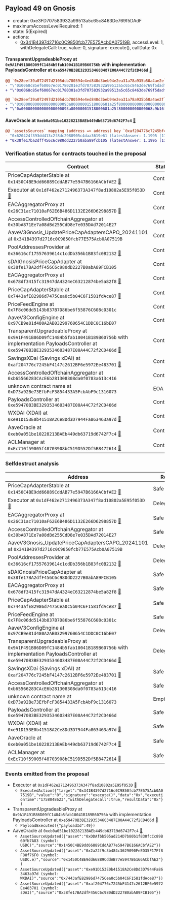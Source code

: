 ## Payload 49 on Gnosis

- creator: 0xe3FD707583932a99513a5c65c8463De769f5DAdF
- maximumAccessLevelRequired: 1
- state: 5(Expired)
- actions:
  - [0x341B4397d2716c0C9850fcb77E575Acb0A07519B](https://gnosisscan.io/tx/0x341B4397d2716c0C9850fcb77E575Acb0A07519B), accessLevel: 1, withDelegateCall: true, value: 0, signature: execute(), callData: 0x

#### TransparentUpgradeableProxy at `0x9A1F491B86D09fC1484b5fab10041B189B60756b` with implementation PayloadsController at `0xe59470B3BE3293534603487E00A44C72f2CD466d` [:ghost:](https://github.com/bgd-labs/aave-address-book  "GovernanceV3Gnosis.PAYLOADS_CONTROLLER")

```diff
@@ `0x28eef39a072497d2105dcb780594e4ed840d3beb94e2ea31a78a935b50a4ae2e` raw  @@
- "\"0x0068c85ef60067ec01780201e3fd707583932a99513a5c65c8463de769f5dadf\""
+ "\"0x0068c85ef60067ec01780301e3fd707583932a99513a5c65c8463de769f5dadf\""

@@ `0x28eef39a072497d2105dcb780594e4ed840d3beb94e2ea31a78a935b50a4ae2f` raw  @@
- "\"0x000000000000000000093a80000001518000681a25f800000000000000000000\""
+ "\"0x000000000000000000093a80000001518000681a25f800000000000068c9b16f\""

```
#### AaveOracle at `0xeb0a051be10228213BAEb449db63719d6742F7c4` [:ghost:](https://github.com/bgd-labs/aave-address-book  "AaveV3Gnosis.ORACLE")

```diff
@@ `assetsSources` mapping (address => address) key `0xaf204776c7245bf4147c2612bf6e5972ee483701` @@
- "0x620424f393dd413c2f8dc2980905c4daa3619e61 (latestAnswer: 1.1995 [119952502, 8 decimals], description: Capped sDAI / DAI / USD)"
+ "0x38fe17ba2dff456c6c980dd2227b0aba89fcb105 (latestAnswer: 1.1995 [119952502, 8 decimals], description: Capped sDAI / DAI / USD)"

```
### Verification status for contracts touched in the proposal

| Contract | Status |
|---------|------------|
| PriceCapAdapterStable at `0x1450C4BE9dd66889CddAB77e5947B6166ACbfAE2` [:ghost:](https://github.com/bgd-labs/aave-address-book  "AaveV3Gnosis.ASSETS.USDC.ORACLE") | Contract |
| Executor at `0x1dF462e2712496373A347f8ad10802a5E95f053D` [:ghost:](https://github.com/bgd-labs/aave-address-book  "AaveV3Gnosis.ACL_ADMIN") | Contract |
| EACAggregatorProxy at `0x26C31ac71010aF62E6B486D1132E266D6298857D` [:ghost:](https://github.com/bgd-labs/aave-address-book  "ChainlinkGnosis.USDC_USD") | Contract |
| AccessControlledOffchainAggregator at `0x30bA871Ee7a08dBd255CdD8e7e035DAd72014E27` | Contract |
| AaveV3Gnosis_UpdatePriceCapAdaptersCAPO_20241101 at `0x341B4397d2716c0C9850fcb77E575Acb0A07519B` | Contract |
| PoolAddressesProvider at `0x36616cf17557639614c1cdDb356b1B83fc0B2132` [:ghost:](https://github.com/bgd-labs/aave-address-book  "AaveV3Gnosis.POOL_ADDRESSES_PROVIDER") | Contract |
| sDAIGnosisPriceCapAdapter at `0x38fe17BA2dfF456C6c980dD2227B0abA89FCB105` | Contract |
| EACAggregatorProxy at `0x678df3415fc31947dA4324eC63212874be5a82f8` [:ghost:](https://github.com/bgd-labs/aave-address-book  "ChainlinkGnosis.DAI_USD") | Contract |
| PriceCapAdapterStable at `0x7443afE82986d7475Cea0c5b04C6F1581fdAce87` [:ghost:](https://github.com/bgd-labs/aave-address-book  "AaveV3Gnosis.ASSETS.WXDAI.ORACLE") | Contract |
| PriceFeedEngine at `0x7F8c06dd5143b837B7D86be6f55876C608c0301c` | Contract |
| AaveV3ConfigEngine at `0x97CB9e81d480A2AB03299760654C1DDC0C16bE07` | Contract |
| TransparentUpgradeableProxy at `0x9A1F491B86D09fC1484b5fab10041B189B60756b` with implementation PayloadsController at `0xe59470B3BE3293534603487E00A44C72f2CD466d` [:ghost:](https://github.com/bgd-labs/aave-address-book  "GovernanceV3Gnosis.PAYLOADS_CONTROLLER") | Contract |
| SavingsXDai (Savings xDAI) at `0xaf204776c7245bF4147c2612BF6e5972Ee483701` [:ghost:](https://github.com/bgd-labs/aave-address-book  "AaveV3Gnosis.ASSETS.sDAI.UNDERLYING") | Contract |
| AccessControlledOffchainAggregator at `0xb65566283CAcE6b281308308da0f0783a613c416` | Contract |
| unknown contract name at `0xD73a92Be73EfbFcF3854433A5FcbAbF9c1316073` | EOA |
| PayloadsController at `0xe59470B3BE3293534603487E00A44C72f2CD466d` | Contract |
| WXDAI (XDAI) at `0xe91D153E0b41518A2Ce8Dd3D7944Fa863463a97d` [:ghost:](https://github.com/bgd-labs/aave-address-book  "AaveV3Gnosis.ASSETS.WXDAI.UNDERLYING") | Contract |
| AaveOracle at `0xeb0a051be10228213BAEb449db63719d6742F7c4` [:ghost:](https://github.com/bgd-labs/aave-address-book  "AaveV3Gnosis.ORACLE") | Contract |
| ACLManager at `0xEc710f59005f48703908bC519D552Df5B8472614` [:ghost:](https://github.com/bgd-labs/aave-address-book  "AaveV3Gnosis.ACL_MANAGER") | Contract |

### Selfdestruct analysis

| Address | Result |
|---------|------------|
| PriceCapAdapterStable at `0x1450C4BE9dd66889CddAB77e5947B6166ACbfAE2` [:ghost:](https://github.com/bgd-labs/aave-address-book  "AaveV3Gnosis.ASSETS.USDC.ORACLE") | Safe |
| Executor at `0x1dF462e2712496373A347f8ad10802a5E95f053D` [:ghost:](https://github.com/bgd-labs/aave-address-book  "AaveV3Gnosis.ACL_ADMIN") | DelegateCall |
| EACAggregatorProxy at `0x26C31ac71010aF62E6B486D1132E266D6298857D` [:ghost:](https://github.com/bgd-labs/aave-address-book  "ChainlinkGnosis.USDC_USD") | Safe |
| AccessControlledOffchainAggregator at `0x30bA871Ee7a08dBd255CdD8e7e035DAd72014E27` | Safe |
| AaveV3Gnosis_UpdatePriceCapAdaptersCAPO_20241101 at `0x341B4397d2716c0C9850fcb77E575Acb0A07519B` | DelegateCall |
| PoolAddressesProvider at `0x36616cf17557639614c1cdDb356b1B83fc0B2132` [:ghost:](https://github.com/bgd-labs/aave-address-book  "AaveV3Gnosis.POOL_ADDRESSES_PROVIDER") | DelegateCall |
| sDAIGnosisPriceCapAdapter at `0x38fe17BA2dfF456C6c980dD2227B0abA89FCB105` | Safe |
| EACAggregatorProxy at `0x678df3415fc31947dA4324eC63212874be5a82f8` [:ghost:](https://github.com/bgd-labs/aave-address-book  "ChainlinkGnosis.DAI_USD") | Safe |
| PriceCapAdapterStable at `0x7443afE82986d7475Cea0c5b04C6F1581fdAce87` [:ghost:](https://github.com/bgd-labs/aave-address-book  "AaveV3Gnosis.ASSETS.WXDAI.ORACLE") | Safe |
| PriceFeedEngine at `0x7F8c06dd5143b837B7D86be6f55876C608c0301c` | Safe |
| AaveV3ConfigEngine at `0x97CB9e81d480A2AB03299760654C1DDC0C16bE07` | DelegateCall |
| TransparentUpgradeableProxy at `0x9A1F491B86D09fC1484b5fab10041B189B60756b` with implementation PayloadsController at `0xe59470B3BE3293534603487E00A44C72f2CD466d` [:ghost:](https://github.com/bgd-labs/aave-address-book  "GovernanceV3Gnosis.PAYLOADS_CONTROLLER") | DelegateCall |
| SavingsXDai (Savings xDAI) at `0xaf204776c7245bF4147c2612BF6e5972Ee483701` [:ghost:](https://github.com/bgd-labs/aave-address-book  "AaveV3Gnosis.ASSETS.sDAI.UNDERLYING") | Safe |
| AccessControlledOffchainAggregator at `0xb65566283CAcE6b281308308da0f0783a613c416` | Safe |
| unknown contract name at `0xD73a92Be73EfbFcF3854433A5FcbAbF9c1316073` | Empty |
| PayloadsController at `0xe59470B3BE3293534603487E00A44C72f2CD466d` | Safe |
| WXDAI (XDAI) at `0xe91D153E0b41518A2Ce8Dd3D7944Fa863463a97d` [:ghost:](https://github.com/bgd-labs/aave-address-book  "AaveV3Gnosis.ASSETS.WXDAI.UNDERLYING") | Safe |
| AaveOracle at `0xeb0a051be10228213BAEb449db63719d6742F7c4` [:ghost:](https://github.com/bgd-labs/aave-address-book  "AaveV3Gnosis.ORACLE") | Safe |
| ACLManager at `0xEc710f59005f48703908bC519D552Df5B8472614` [:ghost:](https://github.com/bgd-labs/aave-address-book  "AaveV3Gnosis.ACL_MANAGER") | Safe |

### Events emitted from the proposal

- Executor at `0x1dF462e2712496373A347f8ad10802a5E95f053D` [:ghost:](https://github.com/bgd-labs/aave-address-book  "AaveV3Gnosis.ACL_ADMIN")
  - `ExecutedAction({"target":"0x341B4397d2716c0C9850fcb77E575Acb0A07519B","value":"0","signature":"execute()","data":"0x","executionTime":"1758048623","withDelegatecall":true,"resultData":"0x"})`
- TransparentUpgradeableProxy at `0x9A1F491B86D09fC1484b5fab10041B189B60756b` with implementation PayloadsController at `0xe59470B3BE3293534603487E00A44C72f2CD466d` [:ghost:](https://github.com/bgd-labs/aave-address-book  "GovernanceV3Gnosis.PAYLOADS_CONTROLLER")
  - `PayloadExecuted({"payloadId":49})`
- AaveOracle at `0xeb0a051be10228213BAEb449db63719d6742F7c4` [:ghost:](https://github.com/bgd-labs/aave-address-book  "AaveV3Gnosis.ORACLE")
  - `AssetSourceUpdated({"asset":"0xDDAfbb505ad214D7b80b1f830fcCc89B60fb7A83 (symbol: USDC)","source":"0x1450C4BE9dd66889CddAB77e5947B6166ACbfAE2"})`
  - `AssetSourceUpdated({"asset":"0x2a22f9c3b484c3629090FeED35F17Ff8F88f76F0 (symbol: USDC.e)","source":"0x1450C4BE9dd66889CddAB77e5947B6166ACbfAE2"})`
  - `AssetSourceUpdated({"asset":"0xe91D153E0b41518A2Ce8Dd3D7944Fa863463a97d (symbol: WXDAI)","source":"0x7443afE82986d7475Cea0c5b04C6F1581fdAce87"})`
  - `AssetSourceUpdated({"asset":"0xaf204776c7245bF4147c2612BF6e5972Ee483701 (symbol: sDAI)","source":"0x38fe17BA2dfF456C6c980dD2227B0abA89FCB105"})`
